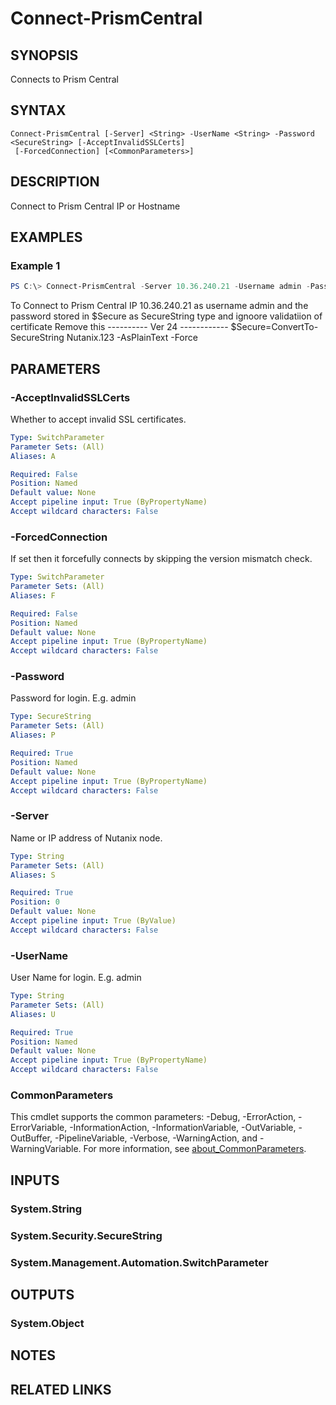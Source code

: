 ﻿---
external help file: Nutanix.Prism.Common.dll-Help.xml
Module Name: Nutanix.Prism.Common
online version:
schema: 2.0.0
---

# Connect-PrismCentral

## SYNOPSIS
Connects to Prism Central

## SYNTAX

```
Connect-PrismCentral [-Server] <String> -UserName <String> -Password <SecureString> [-AcceptInvalidSSLCerts]
 [-ForcedConnection] [<CommonParameters>]
```

## DESCRIPTION
Connect to Prism Central IP or Hostname

## EXAMPLES

### Example 1
```powershell
PS C:\> Connect-PrismCentral -Server 10.36.240.21 -Username admin -Password $Secure -AcceptInvalidSSLCerts
```

To Connect to Prism Central IP 10.36.240.21 as username admin and the password stored in $Secure as SecureString type and ignoore validatiion of certificate
Remove this 
---------- Ver 24 ------------
$Secure=ConvertTo-SecureString Nutanix.123 -AsPlainText -Force

## PARAMETERS

### -AcceptInvalidSSLCerts
Whether to accept invalid SSL certificates.

```yaml
Type: SwitchParameter
Parameter Sets: (All)
Aliases: A

Required: False
Position: Named
Default value: None
Accept pipeline input: True (ByPropertyName)
Accept wildcard characters: False
```

### -ForcedConnection
If set then it forcefully connects by skipping the version mismatch check.

```yaml
Type: SwitchParameter
Parameter Sets: (All)
Aliases: F

Required: False
Position: Named
Default value: None
Accept pipeline input: True (ByPropertyName)
Accept wildcard characters: False
```

### -Password
Password for login.
E.g.
admin

```yaml
Type: SecureString
Parameter Sets: (All)
Aliases: P

Required: True
Position: Named
Default value: None
Accept pipeline input: True (ByPropertyName)
Accept wildcard characters: False
```

### -Server
Name or IP address of Nutanix node.

```yaml
Type: String
Parameter Sets: (All)
Aliases: S

Required: True
Position: 0
Default value: None
Accept pipeline input: True (ByValue)
Accept wildcard characters: False
```

### -UserName
User Name for login.
E.g.
admin

```yaml
Type: String
Parameter Sets: (All)
Aliases: U

Required: True
Position: Named
Default value: None
Accept pipeline input: True (ByPropertyName)
Accept wildcard characters: False
```

### CommonParameters
This cmdlet supports the common parameters: -Debug, -ErrorAction, -ErrorVariable, -InformationAction, -InformationVariable, -OutVariable, -OutBuffer, -PipelineVariable, -Verbose, -WarningAction, and -WarningVariable. For more information, see [about_CommonParameters](http://go.microsoft.com/fwlink/?LinkID=113216).

## INPUTS

### System.String
### System.Security.SecureString
### System.Management.Automation.SwitchParameter
## OUTPUTS

### System.Object
## NOTES

## RELATED LINKS
